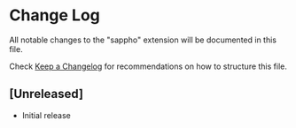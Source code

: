 # Change Log

All notable changes to the "sappho" extension will be documented in this file.

Check [Keep a Changelog](http://keepachangelog.com/) for recommendations on how to structure this file.

## [Unreleased]

- Initial release
